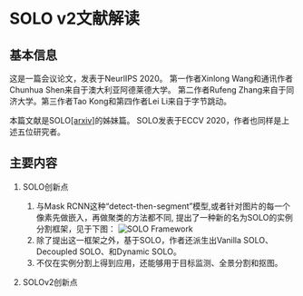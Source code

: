 # SOLO v2文献解读
## 基本信息

这是一篇会议论文，发表于NeurlIPS 2020。
第一作者Xinlong Wang和通讯作者Chunhua Shen来自于澳大利亚阿德莱德大学。
第二作者Rufeng Zhang来自于同济大学。第三作者Tao Kong和第四作者Lei Li来自于字节跳动。

本篇文献是SOLO[[arxiv]](https://arxiv.org/pdf/2106.15947.pdf)的姊妹篇。
SOLO发表于ECCV 2020，作者也同样是上述五位研究者。

## 主要内容
1. SOLO创新点
   1. 与Mask RCNN这种“detect-then-segment”模型,或者针对图片的每一个像素先做嵌入，再做聚类的方法都不同, 提出了一种新的名为SOLO的实例分割框架，见于下图：
   ![SOLO Framework](https://github.com/algo-exchange/interpretations/raw/5812bc04b01979bc54296a50882b72095a0b723f/images/solo_framework.png)
   2. 除了提出这一框架之外，基于SOLO，作者还派生出Vanilla SOLO、Decoupled SOLO、和Dynamic SOLO。
   3. 不仅在实例分割上得到应用，还能够用于目标监测、全景分割和抠图。

2. SOLOv2创新点